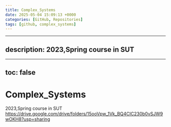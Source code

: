 ```yaml
---
title: Complex_Systems
date: 2025-05-04 15:09:13 +0000
categories: [GitHub, Repositories]
tags: [github, complex_systems]
---
```


---
description: 2023,Spring course in SUT
---
---
toc: false
---

# Complex_Systems
2023,Spring course in SUT
https://drive.google.com/drive/folders/15ooVpw_1Vk_BQ4CIC230b0vSJW9wOKH8?usp=sharing

